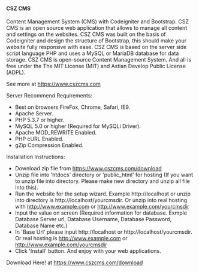 #### CSZ CMS

Content Management System (CMS) with Codeigniter and Bootstrap.
CSZ CMS is an open source web application that allows to manage all content and settings on the websites. CSZ CMS was built on the basis of Codeigniter and design the structure of Bootstrap, this should make your website fully responsive with ease.
CSZ CMS is based on the server side script language PHP and uses a MySQL or MariaDB database for data storage. CSZ CMS is open-source Content Management System. And all is free under the The MIT License (MIT) and Astian Develop Public License (ADPL).

See more at https://www.cszcms.com

Server Recommend Requirements:
- Best on browsers FireFox, Chrome, Safari, IE9.
- Apache Server.
- PHP 5.3.7 or higher.
- MySQL 5.0 or higher (Required for MySQLi Driver).
- Apache MOD_REWRITE Enabled.
- PHP cURL Enabled.
- gZip Compression Enabled.

Installation Instructions:
- Download zip file from https://www.cszcms.com/download
- Unzip file into 'htdocs' directory or 'public_html' for hosting (If you want to unzip file into directory. Please make new directory and unzip all file into this).
- Run the website for the setup wizard. Example http://localhost or unzip into directory is http://localhost/yourcmsdir. Or unzip into real hosting with http://www.example.com or http://www.example.com/yourcmsdir
- Input the value on screen (Required information for database. Exmple Database Server url, Database Username, Database Password, Database Name etc.)
- In 'Base Url' please input http://localhost or http://localhost/yourcmsdir. Or real hosting is http://www.example.com or http://www.example.com/yourcmsdir
- Click 'Install' button. And enjoy with your web applications.

Download Here! at https://www.cszcms.com/download
